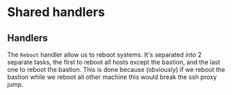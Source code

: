 # Shared handlers

## Handlers

The `Reboot` handler allow us to reboot systems. It's separated into 2 separate
tasks, the first to reboot all hosts except the bastion, and the last one to
reboot the bastion. This is done because (obviously) if we reboot the bastion
while we reboot all other machine this would break the ssh proxy jump.
